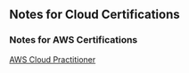 ## Notes for Cloud Certifications 

### Notes for AWS Certifications

[AWS Cloud Practitioner](https://cygnet-dev.github.io/CPP.md)

